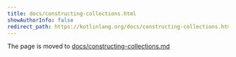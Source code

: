 ```yaml
---
title: docs/constructing-collections.html
showAuthorInfo: false
redirect_path: https://kotlinlang.org/docs/constructing-collections.html
---
```


The page is moved to [docs/constructing-collections.md](docs/constructing-collections.md)
